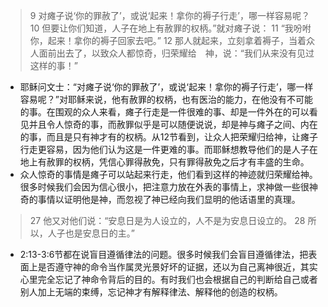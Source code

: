 > 9 对瘫子说‘你的罪赦了’，或说‘起来！拿你的褥子行走’，哪一样容易呢？ 10 但要让你们知道，人子在地上有赦罪的权柄。”就对瘫子说： 11 “我吩咐你，起来！拿你的褥子回家去吧。” 12 那人就起来，立刻拿着褥子，当着众人面前出去了，以致众人都惊奇，归荣耀给　神，说：“我们从来没有见过这样的事！”

- 耶稣问文士：“对瘫子说‘你的罪赦了’，或说‘起来！拿你的褥子行走’，哪一样容易呢？”对耶稣来说，他有赦罪的权柄，也有医治的能力，在他没有不可能的事。在围观的众人来看，瘫子行走是一件很难的事、却是一件外在的可以看见并且令人惊奇的事，而赦罪似乎是可以随便说说，却是神与瘫子之间、内在的事，而且是只有神才有的权柄。从12节看到，让众人把荣耀归给神，让瘫子行走更容易，因为他们认为这是一件更难的事。而耶稣想教导他们的是人子在地上有赦罪的权柄，凭信心罪得赦免，只有罪得赦免之后才有丰盛的生命。
- 众人惊奇的事情是瘫子可以站起来行走，他们看到这样的神迹就归荣耀给神。很多时候我们会因为信心很小，把注意力放在外表的事情上，求神做一些很神奇的事情以证明他是神，而忽视了神已经向我们显明的他话语里的真理。

> 27 他又对他们说：“安息日是为人设立的，人不是为安息日设立的。 28 所以，人子也是安息日的主。”

- 2:13-3:6节都在说盲目遵循律法的问题。很多时候我们会盲目遵循律法，把表面上是否遵守神的命令当作属灵光景好坏的证据，还以为自己离神很近，其实心里完全忘记了神命令背后的目的。有时我们也会根据自己的判断给自己或者别人加上无端的束缚，忘记神才有解释律法、解释他的创造的权柄。
